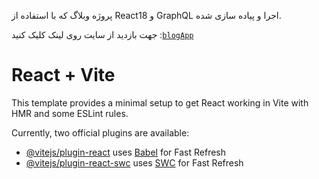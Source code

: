 پروژه وبلاگ که با استفاده از React18 و GraphQL اجرا و پیاده سازی شده.

جهت بازدید از سایت روی لینک کلیک کنید :[`blogApp`](https://blog-app-five-gilt.vercel.app)


# React + Vite

This template provides a minimal setup to get React working in Vite with HMR and some ESLint rules.

Currently, two official plugins are available:

- [@vitejs/plugin-react](https://github.com/vitejs/vite-plugin-react/blob/main/packages/plugin-react/README.md) uses [Babel](https://babeljs.io/) for Fast Refresh
- [@vitejs/plugin-react-swc](https://github.com/vitejs/vite-plugin-react-swc) uses [SWC](https://swc.rs/) for Fast Refresh
